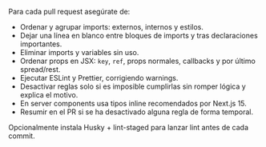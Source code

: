 Para cada pull request asegúrate de:

- Ordenar y agrupar imports: externos, internos y estilos.
- Dejar una línea en blanco entre bloques de imports y tras declaraciones importantes.
- Eliminar imports y variables sin uso.
- Ordenar props en JSX: `key`, `ref`, props normales, callbacks y por último spread/rest.
- Ejecutar ESLint y Prettier, corrigiendo warnings.
- Desactivar reglas solo si es imposible cumplirlas sin romper lógica y explica el motivo.
- En server components usa tipos inline recomendados por Next.js 15.
- Resumir en el PR si se ha desactivado alguna regla de forma temporal.

Opcionalmente instala Husky + lint-staged para lanzar lint antes de cada commit.
